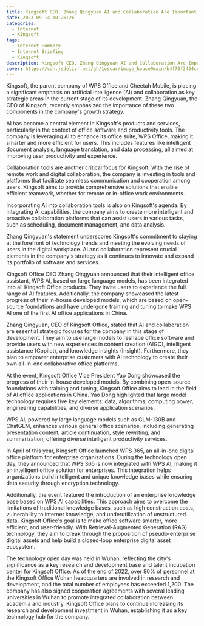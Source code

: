 ```yaml
---
title: Kingsoft CEO, Zhang Qingyuan AI and Collaboration Are Important Strategic Focuses
date: 2023-09-14 10:26:26
categories:
  - Internet
  - Kingsoft
tags:
  - Internet Summary 
  - Internet Briefing
  - Kingsoft 
description: Kingsoft CEO, Zhang Qingyuan AI and Collaboration Are Important Strategic Focuses
cover: https://cdn.jsdelivr.net/gh/1oscar/image_house@main/b4f70f3454cc1517d1b9f168f8365bb5.png
---
```





Kingsoft, the parent company of WPS Office and Cheetah Mobile, is placing a significant emphasis on artificial intelligence (AI) and collaboration as key strategic areas in the current stage of its development. Zhang Qingyuan, the CEO of Kingsoft, recently emphasized the importance of these two components in the company's growth strategy.

AI has become a central element in Kingsoft's products and services, particularly in the context of office software and productivity tools. The company is leveraging AI to enhance its office suite, WPS Office, making it smarter and more efficient for users. This includes features like intelligent document analysis, language translation, and data processing, all aimed at improving user productivity and experience.

Collaboration tools are another critical focus for Kingsoft. With the rise of remote work and digital collaboration, the company is investing in tools and platforms that facilitate seamless communication and cooperation among users. Kingsoft aims to provide comprehensive solutions that enable efficient teamwork, whether for remote or in-office work environments.

Incorporating AI into collaboration tools is also on Kingsoft's agenda. By integrating AI capabilities, the company aims to create more intelligent and proactive collaboration platforms that can assist users in various tasks, such as scheduling, document management, and data analysis.

Zhang Qingyuan's statement underscores Kingsoft's commitment to staying at the forefront of technology trends and meeting the evolving needs of users in the digital workplace. AI and collaboration represent crucial elements in the company's strategy as it continues to innovate and expand its portfolio of software and services.




Kingsoft Office CEO Zhang Qingyuan announced that their intelligent office assistant, WPS AI, based on large language models, has been integrated into all Kingsoft Office products. They invite users to experience the full range of AI features. Additionally, the company showcased the latest progress of their in-house developed models, which are based on open-source foundations and have undergone training and tuning to make WPS AI one of the first AI office applications in China.

Zhang Qingyuan, CEO of Kingsoft Office, stated that AI and collaboration are essential strategic focuses for the company in this stage of development. They aim to use large models to reshape office software and provide users with new experiences in content creation (AIGC), intelligent assistance (Copilot), and knowledge insights (Insight). Furthermore, they plan to empower enterprise customers with AI technology to create their own all-in-one collaborative office platforms.

At the event, Kingsoft Office Vice President Yao Dong showcased the progress of their in-house developed models. By combining open-source foundations with training and tuning, Kingsoft Office aims to lead in the field of AI office applications in China. Yao Dong highlighted that large model technology requires five key elements: data, algorithms, computing power, engineering capabilities, and diverse application scenarios.

WPS AI, powered by large language models such as GLM-130B and ChatGLM, enhances various general office scenarios, including generating presentation content, article continuation, style rewriting, and summarization, offering diverse intelligent productivity services.

In April of this year, Kingsoft Office launched WPS 365, an all-in-one digital office platform for enterprise organizations. During the technology open day, they announced that WPS 365 is now integrated with WPS AI, making it an intelligent office solution for enterprises. This integration helps organizations build intelligent and unique knowledge bases while ensuring data security through encryption technology.

Additionally, the event featured the introduction of an enterprise knowledge base based on WPS AI capabilities. This approach aims to overcome the limitations of traditional knowledge bases, such as high construction costs, vulnerability to internet knowledge, and underutilization of unstructured data. Kingsoft Office's goal is to make office software smarter, more efficient, and user-friendly. With Retrieval-Augmented Generation (RAG) technology, they aim to break through the proposition of pseudo-enterprise digital assets and help build a closed-loop enterprise digital asset ecosystem.

The technology open day was held in Wuhan, reflecting the city's significance as a key research and development base and talent incubation center for Kingsoft Office. As of the end of 2022, over 80% of personnel at the Kingsoft Office Wuhan headquarters are involved in research and development, and the total number of employees has exceeded 1,200. The company has also signed cooperation agreements with several leading universities in Wuhan to promote integrated collaboration between academia and industry. Kingsoft Office plans to continue increasing its research and development investment in Wuhan, establishing it as a key technology hub for the company.



